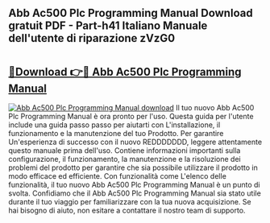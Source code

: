 ## Abb Ac500 Plc Programming Manual Download gratuit PDF - Part-h41 Italiano Manuale dell'utente di riparazione zVzG0

# <h2><a href="http://dfd41cp.blite.top/?on=Abb+Ac500+Plc+Programming+Manual">🔗Download 👉🔴 Abb Ac500 Plc Programming Manual</a></h2>

[![Abb Ac500 Plc Programming Manual download](https://i.imgur.com/lujVjoI.png)](http://dfd41cp.blite.top/?on=Abb+Ac500+Plc+Programming+Manual)
Il tuo nuovo Abb Ac500 Plc Programming Manual è ora pronto per l'uso. Questa guida per l'utente include una guida passo passo per aiutarti con L'installazione, il funzionamento e la manutenzione del tuo Prodotto. Per garantire Un'esperienza di successo con il nuovo REDDDDDDD, leggere attentamente questo manuale prima dell'uso. Contiene informazioni importanti sulla configurazione, il funzionamento, la manutenzione e la risoluzione dei problemi del prodotto per garantire che sia possibile utilizzare il prodotto in modo efficace ed efficiente. Con funzionalità come L'elenco delle funzionalità, il tuo nuovo Abb Ac500 Plc Programming Manual è un punto di svolta. Confidiamo che il Abb Ac500 Plc Programming Manual sia stato utile durante il tuo viaggio per familiarizzare con la tua nuova acquisizione. Se hai bisogno di aiuto, non esitare a contattare il nostro team di supporto.
